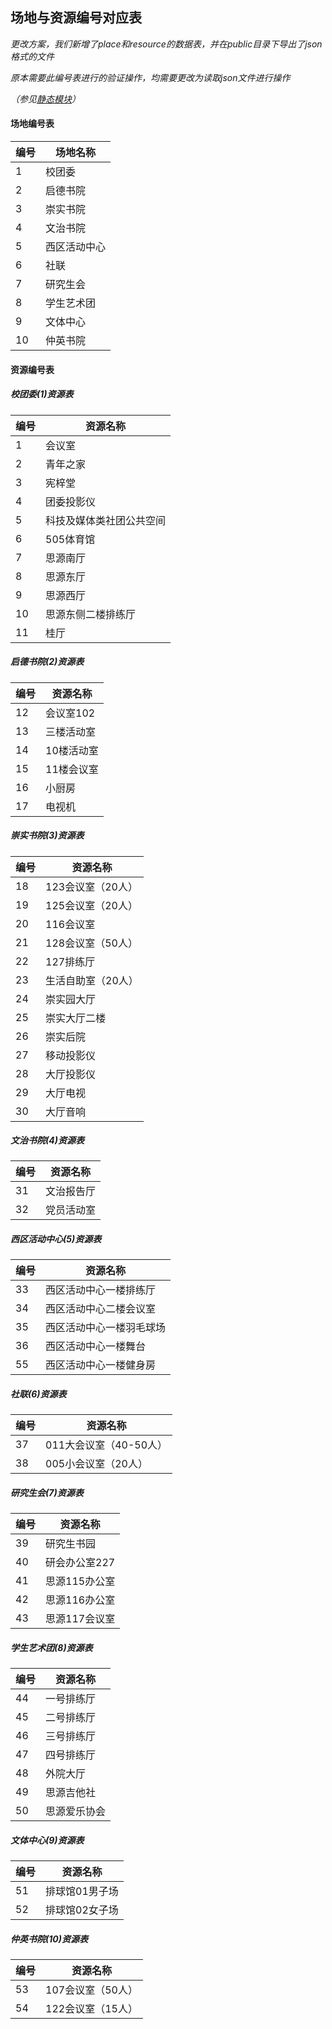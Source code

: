 ## 场地与资源编号对应表

_更改方案，我们新增了place和resource的数据表，并在public目录下导出了json格式的文件_

_原本需要此编号表进行的验证操作，均需要更改为读取json文件进行操作_

_（参见[静态模块](https://git.tiaozhan.com/tiaozhan-dev/apply3/blob/dev/docs/static.md)）_

#### 场地编号表
| 编号 | 场地名称 |
| ---- | -------- |
| 1 | 校团委 |
| 2 | 启德书院 |
| 3 | 崇实书院 |
| 4 | 文治书院 |
| 5 | 西区活动中心 |
| 6 | 社联 |
| 7 | 研究生会 |
| 8 | 学生艺术团 |
| 9 | 文体中心 |
| 10 | 仲英书院 |

#### 资源编号表

##### 校团委(1)资源表
| 编号 | 资源名称 |
| ---- | -------- |
| 1 | 会议室 |
| 2 | 青年之家 |
| 3 | 宪梓堂 |
| 4 | 团委投影仪 |
| 5 | 科技及媒体类社团公共空间 |
| 6 | 505体育馆 |
| 7 | 思源南厅 |
| 8 | 思源东厅 |
| 9 | 思源西厅 |
| 10 | 思源东侧二楼排练厅 |
| 11 | 桂厅 |

##### 启德书院(2)资源表
| 编号 | 资源名称 |
| ---- | -------- |
| 12 | 会议室102 |
| 13 | 三楼活动室 |
| 14 | 10楼活动室 |
| 15 | 11楼会议室 |
| 16 | 小厨房 |
| 17 | 电视机 |

##### 崇实书院(3)资源表
| 编号 | 资源名称 |
| ---- | -------- |
| 18 | 123会议室（20人） |
| 19 | 125会议室（20人） |
| 20 | 116会议室 |
| 21 | 128会议室（50人） |
| 22 | 127排练厅 |
| 23 | 生活自助室（20人） |
| 24 | 崇实园大厅 |
| 25 | 崇实大厅二楼 |
| 26 | 崇实后院 |
| 27 | 移动投影仪 |
| 28 | 大厅投影仪 |
| 29 | 大厅电视 |
| 30 | 大厅音响 |

##### 文治书院(4)资源表
| 编号 | 资源名称 |
| ---- | -------- |
| 31 | 文治报告厅 |
| 32 | 党员活动室 |

##### 西区活动中心(5)资源表
| 编号 | 资源名称 |
| ---- | -------- |
| 33 | 西区活动中心一楼排练厅 |
| 34 | 西区活动中心二楼会议室 |
| 35 | 西区活动中心一楼羽毛球场 |
| 36 | 西区活动中心一楼舞台 |
| 55 | 西区活动中心一楼健身房 |

##### 社联(6)资源表
| 编号 | 资源名称 |
| ---- | -------- |
| 37 | 011大会议室（40-50人） |
| 38 | 005小会议室（20人） |

##### 研究生会(7)资源表
| 编号 | 资源名称 |
| ---- | -------- |
| 39 | 研究生书园 |
| 40 | 研会办公室227 |
| 41 | 思源115办公室 |
| 42 | 思源116办公室 |
| 43 | 思源117会议室 |

##### 学生艺术团(8)资源表
| 编号 | 资源名称 |
| ---- | -------- |
| 44 | 一号排练厅 |
| 45 | 二号排练厅 |
| 46 | 三号排练厅 |
| 47 | 四号排练厅 |
| 48 | 外院大厅 |
| 49 | 思源吉他社 |
| 50 | 思源爱乐协会 |

##### 文体中心(9)资源表
| 编号 | 资源名称 |
| ---- | -------- |
| 51 | 排球馆01男子场 |
| 52 | 排球馆02女子场 |

##### 仲英书院(10)资源表
| 编号 | 资源名称 |
| ---- | -------- |
| 53 | 107会议室（50人） |
| 54 | 122会议室（15人） |